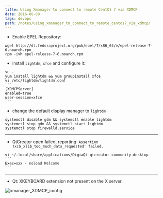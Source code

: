 ```yaml
---
title: Using Xmanager to connect to remote CentOS 7 via XDMCP
date: 2016-06-08
tags: devops
path: /notes/using_xmanager_to_connect_to_remote_centos7_via_xdmcp/
---
```


- Enable EPEL Repository:

```shell
wget http://dl.fedoraproject.org/pub/epel/7/x86_64/e/epel-release-7-6.noarch.rpm
rpm -ivh epel-release-7-6.noarch.rpm
```

- install `lightdm`, `xfce` and configure it:

```shell
su -
yum install lightdm && yum groupinstall xfce
vi /etc/lightdm/lightdm.conf
​```
[XDMCPServer]
enabled=true
user-session=xfce
​```
```

- change the default display manager to `lightdm`

```shell
systemctl disable gdm && systemctl enable lightdm
systemctl stop gdm && systemctl start lightdm
systemctl stop firewalld.service
```

----

- QtCreator open failed, reporting: `Assertion !xcb_xlib_too_much_data_requested' failed.`

```shell
vi ~/.local/share/applications/DigiaQt-qtcreator-community.desktop
​```
Exec=xxx - noload Welcome
​```
```

----

- Qt: XKEYBOARD extension not present on the X server.

 ![xmanager_XDMCP_config](../img/xmanager_XDMCP_config.png)
